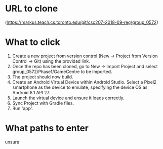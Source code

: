 # URL to clone
(https://markus.teach.cs.toronto.edu/git/csc207-2018-09-reg/group_0572)

# What to click
1. Create a new project from version control (New -> Project from Version Control -> Git) using
the provided link.
2. Once the repo has been cloned, go to New -> Import Project and select
group_0572/Phase1/GameCentre to be imported.
3. The project should now build.
4. Create an Android Virtual Device within Android Studio. Select a Pixel2 smartphone as the device
to emulate, specifying the device OS as Android 8.1 API 27.
5. Launch the virtual device and ensure it loads correctly.
6. Sync Project with Gradle files.
7. Run 'app'.

# What paths to enter
unsure
